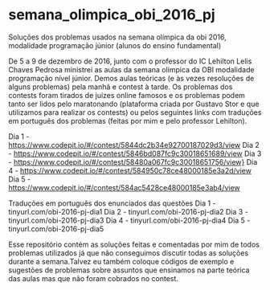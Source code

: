 # semana_olimpica_obi_2016_pj
Soluções dos problemas usados na semana olímpica da obi 2016, modalidade programação júnior (alunos do ensino fundamental)

De 5 a 9 de dezembro de 2016, junto com o professor do IC Lehilton Lelis Chaves Pedrosa ministrei as aulas da semana olímpica da OBI modalidade programação nível júnior. Demos aulas teóricas (e às vezes resoluções de alguns problemas) pela manhã e contest à tarde.
Os problemas dos contests foram tirados de juízes online famosos e os problemas podem tanto ser lidos pelo maratonando (plataforma criada por Gustavo Stor e que utilizamos para realizar os contests) ou pelos seguintes links com traduções em português dos problemas (feitas por mim e pelo professor Lehilton).

Dia 1 - https://www.codepit.io/#/contest/5844dc2b34e92700187029d3/view
Dia 2 - https://www.codepit.io/#/contest/5846bd087fc9c30018651689/view
Dia 3 - https://www.codepit.io/#/contest/58480a067fc9c30018651756/view}
Dia 4 - https://www.codepit.io/#/contest/584950c78ce48000185e3a2d/view
Dia 5 - https://www.codepit.io/#/contest/584ac5428ce48000185e3ab4/view

Traduções em português dos enunciados das questões
Dia 1 - tinyurl.com/obi-2016-pj-dia1
Dia 2 - tinyurl.com/obi-2016-pj-dia2
Dia 3 - tinyurl.com/obi-2016-pj-dia3
Dia 4 - tinyurl.com/obi-2016-pj-dia4
Dia 5 - tinyurl.com/obi-2016-pj-dia5

Esse repositório contém as soluções feitas e comentadas por mim de todos problemas utilizados já que não conseguimos discutir todas as soluções durante a semana.Talvez eu também coloque códigos de exemplo e sugestões de problemas sobre assuntos que ensinamos na parte teórica das aulas mas que não foram cobrados no contest.
